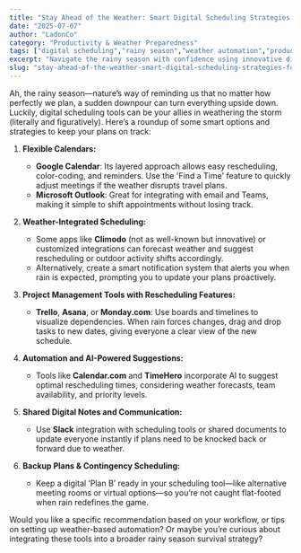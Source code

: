 ```yaml
---
title: "Stay Ahead of the Weather: Smart Digital Scheduling Strategies for the Rainy Season"
date: "2025-07-07"
author: "LadonCo"
category: "Productivity & Weather Preparedness"
tags: ["digital scheduling","rainy season","weather automation","productivity tips","Filipino workforce"]
excerpt: "Navigate the rainy season with confidence using innovative digital tools that help you adapt your plans seamlessly. Discover practical strategies to stay productive and organized, rain or shine."
slug: "stay-ahead-of-the-weather-smart-digital-scheduling-strategies-for-the-rainy-season"
---
```


Ah, the rainy season—nature’s way of reminding us that no matter how perfectly we plan, a sudden downpour can turn everything upside down. Luckily, digital scheduling tools can be your allies in weathering the storm (literally and figuratively). Here’s a roundup of some smart options and strategies to keep your plans on track:

1. **Flexible Calendars:**
   - **Google Calendar**: Its layered approach allows easy rescheduling, color-coding, and reminders. Use the 'Find a Time' feature to quickly adjust meetings if the weather disrupts travel plans.
   - **Microsoft Outlook**: Great for integrating with email and Teams, making it simple to shift appointments without losing track.

2. **Weather-Integrated Scheduling:**
   - Some apps like **Climodo** (not as well-known but innovative) or customized integrations can forecast weather and suggest rescheduling or outdoor activity shifts accordingly.
   - Alternatively, create a smart notification system that alerts you when rain is expected, prompting you to update your plans proactively.

3. **Project Management Tools with Rescheduling Features:**
   - **Trello**, **Asana**, or **Monday.com**: Use boards and timelines to visualize dependencies. When rain forces changes, drag and drop tasks to new dates, giving everyone a clear view of the new schedule.

4. **Automation and AI-Powered Suggestions:**
   - Tools like **Calendar.com** and **TimeHero** incorporate AI to suggest optimal rescheduling times, considering weather forecasts, team availability, and priority levels.

5. **Shared Digital Notes and Communication:**
   - Use **Slack** integration with scheduling tools or shared documents to update everyone instantly if plans need to be knocked back or forward due to weather.

6. **Backup Plans & Contingency Scheduling:**
   - Keep a digital ‘Plan B’ ready in your scheduling tool—like alternative meeting rooms or virtual options—so you’re not caught flat-footed when rain redefines the game.

Would you like a specific recommendation based on your workflow, or tips on setting up weather-based automation? Or maybe you’re curious about integrating these tools into a broader rainy season survival strategy?